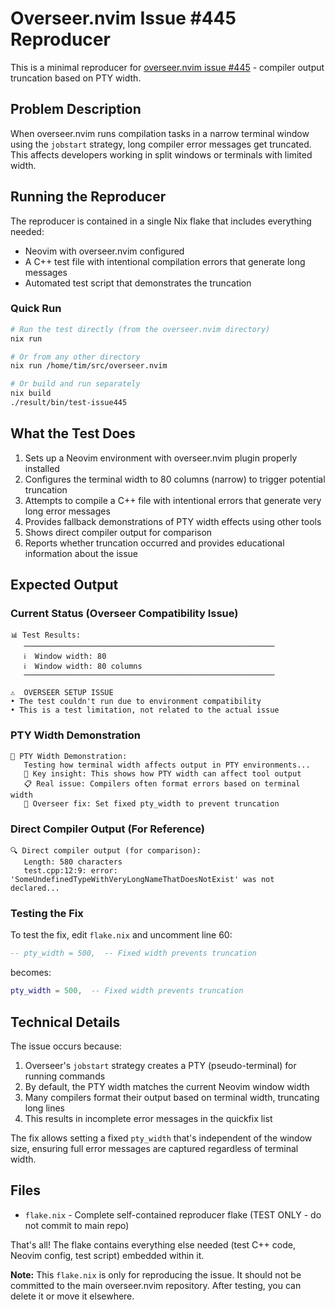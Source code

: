 # Overseer.nvim Issue #445 Reproducer

This is a minimal reproducer for [overseer.nvim issue #445](https://github.com/stevearc/overseer.nvim/issues/445) - compiler output truncation based on PTY width.

## Problem Description

When overseer.nvim runs compilation tasks in a narrow terminal window using the `jobstart` strategy, long compiler error messages get truncated. This affects developers working in split windows or terminals with limited width.

## Running the Reproducer

The reproducer is contained in a single Nix flake that includes everything needed:
- Neovim with overseer.nvim configured
- A C++ test file with intentional compilation errors that generate long messages
- Automated test script that demonstrates the truncation

### Quick Run

```bash
# Run the test directly (from the overseer.nvim directory)
nix run

# Or from any other directory
nix run /home/tim/src/overseer.nvim

# Or build and run separately
nix build
./result/bin/test-issue445
```

## What the Test Does

1. Sets up a Neovim environment with overseer.nvim plugin properly installed
2. Configures the terminal width to 80 columns (narrow) to trigger potential truncation
3. Attempts to compile a C++ file with intentional errors that generate very long error messages
4. Provides fallback demonstrations of PTY width effects using other tools
5. Shows direct compiler output for comparison
6. Reports whether truncation occurred and provides educational information about the issue

## Expected Output

### Current Status (Overseer Compatibility Issue)
```
📊 Test Results:
   ────────────────────────────────────────────────────────
   ℹ️  Window width: 80
   ℹ️  Window width: 80 columns
   ────────────────────────────────────────────────────────

⚠️  OVERSEER SETUP ISSUE
• The test couldn't run due to environment compatibility  
• This is a test limitation, not related to the actual issue
```

### PTY Width Demonstration
```
🧪 PTY Width Demonstration:
   Testing how terminal width affects output in PTY environments...
   🎯 Key insight: This shows how PTY width can affect tool output
   📋 Real issue: Compilers often format errors based on terminal width
   🔧 Overseer fix: Set fixed pty_width to prevent truncation
```

### Direct Compiler Output (For Reference)
```
🔍 Direct compiler output (for comparison):
   Length: 580 characters
   test.cpp:12:9: error: 'SomeUndefinedTypeWithVeryLongNameThatDoesNotExist' was not declared...
```

### Testing the Fix
To test the fix, edit `flake.nix` and uncomment line 60:
```lua
-- pty_width = 500,  -- Fixed width prevents truncation
```
becomes:
```lua
pty_width = 500,  -- Fixed width prevents truncation
```

## Technical Details

The issue occurs because:
1. Overseer's `jobstart` strategy creates a PTY (pseudo-terminal) for running commands
2. By default, the PTY width matches the current Neovim window width
3. Many compilers format their output based on terminal width, truncating long lines
4. This results in incomplete error messages in the quickfix list

The fix allows setting a fixed `pty_width` that's independent of the window size, ensuring full error messages are captured regardless of terminal width.

## Files

- `flake.nix` - Complete self-contained reproducer flake (TEST ONLY - do not commit to main repo)

That's all! The flake contains everything else needed (test C++ code, Neovim config, test script) embedded within it.

**Note:** This `flake.nix` is only for reproducing the issue. It should not be committed to the main overseer.nvim repository. After testing, you can delete it or move it elsewhere.